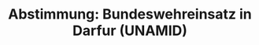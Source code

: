 ---
abstimmung:
  abstimmung: 8
  bundestagssitzung: 89
  datum: 21. März 2019
  legislaturperiode: 19
categories:
- Todo
data:
- title: Abstimmungsergebnis 20190321_5-data.pdf
  url: /res/2021-btw/abstimmungsergebnisse/20190321_5-data.pdf
- title: Abstimmungsergebnis 20190321_5_xls-data.xls
  url: /res/2021-btw/abstimmungsergebnisse/20190321_5_xls-data.xls
- title: Abstimmungsergebnis 20190321_5_xls-datacsv
  url: /res/2021-btw/abstimmungsergebnisse/csv/20190321_5_xls-datacsv
documents:
- local: /res/2021-btw/drucksachen/07725.pdf
  title: Drucksache 19/07725
  url: https://dip21.bundestag.de/dip21/btd/19/077/1907725.pdf
- local: /res/2021-btw/drucksachen/08430.pdf
  title: Drucksache 19/08430
  url: https://dip21.bundestag.de/dip21/btd/19/084/1908430.pdf
ergebnis:
  AfD:
    enthaltung: 0
    gesamt: 91
    ja: 73
    nein: 13
    nichtabgegeben: 5
    ungueltig: 0
  Bündnis 90/Die Grünen:
    enthaltung: 0
    gesamt: 67
    ja: 60
    nein: 1
    nichtabgegeben: 6
    ungueltig: 0
  Die Linke:
    enthaltung: 0
    gesamt: 69
    ja: 0
    nein: 67
    nichtabgegeben: 2
    ungueltig: 0
  FDP:
    enthaltung: 0
    gesamt: 80
    ja: 73
    nein: 0
    nichtabgegeben: 7
    ungueltig: 0
  cdu/csu:
    enthaltung: 0
    gesamt: 246
    ja: 231
    nein: 0
    nichtabgegeben: 15
    ungueltig: 0
  file: 20190321_5_xls-data.xls
  fraktionslos:
    enthaltung: 0
    gesamt: 4
    ja: 1
    nein: 1
    nichtabgegeben: 2
    ungueltig: 0
  spd:
    enthaltung: 0
    gesamt: 152
    ja: 144
    nein: 0
    nichtabgegeben: 8
    ungueltig: 0
layout: abstimmung
links:
- title: Link zu bundestag.de
  url: https://www.bundestag.de/parlament/plenum/abstimmung/abstimmung?id=593
preview: 'Deutscher Bundestag


  89. Sitzung des Deutschen Bundestages

  am Donnerstag, 21. März 2019


  Endgültiges Ergebnis der Namentlichen Abstimmung Nr. 8


  Beschlussempfehlung des Auswärtigen Ausschusses (3. Ausschuss) zu dem Antrag der

  Bundesregierung

  Fortsetzung der Beteiligung bewaffneter deutscher Streitkräfte an dem Hybriden Einsatz

  der Afrikanischen Union und der Vereinigten Nationen in Darfur (UNAMID)

  Drs. 19/7725 und 19/8430'
tags:
- Todo
title: 'Abstimmung: Bundeswehreinsatz in Darfur (UNAMID)'
---